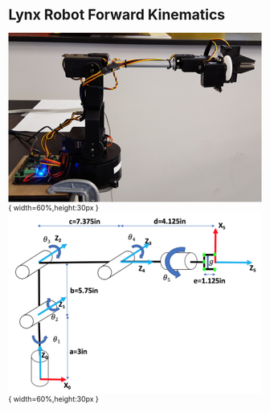 # Lynx Robot Forward Kinematics

![text](lynx.png){ width=60%,height:30px }<br />
![text](lynx_diag.png){ width=60%,height:30px }
